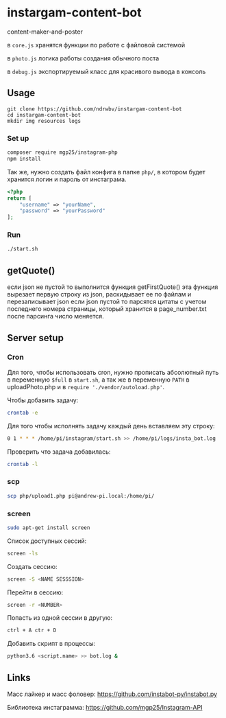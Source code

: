 # instargam-content-bot
content-maker-and-poster

в `core.js` хранятся функции по работе с файловой системой

в `photo.js` логика работы создания обычного поста

в `debug.js` экспортируемый класс для красивого вывода в консоль

## Usage
```
git clone https://github.com/ndrwbv/instargam-content-bot
cd instargam-content-bot
mkdir img resources logs
```
### Set up
```bash
composer require mgp25/instagram-php
npm install
```
Так же, нужно создать файл конфига в папке `php/`, в котором будет хранится логин и пароль от инстаграма.
```php
<?php
return [
    "username" => "yourName",
    "password" => "yourPassword"
];
```
### Run
```bash
./start.sh
```
## getQuote()
если json не пустой то выполнится функция getFirstQuote()
эта функция вырезает первую строку из json, раскидывает ее по файлам и перезаписывает json
если json пустой то парсятся цитаты с учетом последнего номера страницы, который хранится в page_number.txt
после парсинга число меняется.


## Server setup

### Cron
Для того, чтобы использовать cron, нужно прописать абсолютный путь в переменную `$full` в `start.sh`, а так же в переменную `PATH` в uploadPhoto.php и в `require './vendor/autoload.php'`.

Чтобы добавить задачу:
```bash
crontab -e
```
Для того чтобы исполнять задачу каждый день вставляем эту строку: 
```bash
0 1 * * * /home/pi/instagram/start.sh >> /home/pi/logs/insta_bot.log
```
Проверить что задача добавилась:
```bash
crontab -l
```
### scp
```bash
scp php/upload1.php pi@andrew-pi.local:/home/pi/
```

### screen
```bash
sudo apt-get install screen 
```
Список доступных сессий:
```bash
screen -ls
```
Создать сессию:
```bash
screen -S <NAME SESSSION>
```
Перейти в сессию:
```bash
screen -r <NUMBER>
```
Попасть из одной сессии в другую:
```bash
ctrl + A ctr + D 
```
Добавить скрипт в процессы:
```bash
python3.6 <script.name> >> bot.log &
```
## Links
Масс лайкер и масс фоловер: https://github.com/instabot-py/instabot.py 

Библиотека инстаграмма: https://github.com/mgp25/Instagram-API
